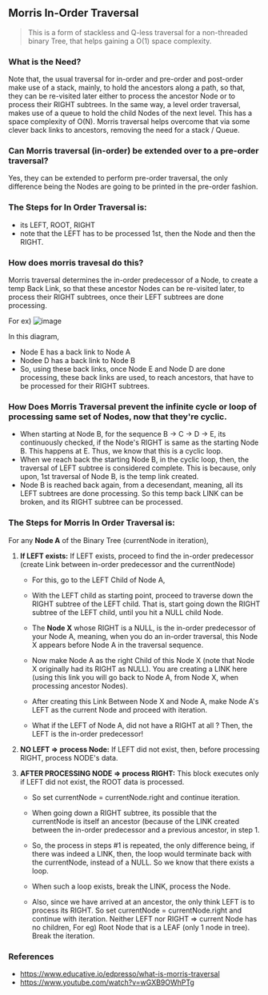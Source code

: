 ## Morris In-Order Traversal

> This is a form of stackless and Q-less traversal for a non-threaded binary Tree, that helps gaining a O(1) space complexity.

### What is the Need?
Note that, the usual traversal for in-order and pre-order and post-order make use of a stack, mainly, to hold the ancestors along a path, so that, they can be re-visited later either to process the ancestor Node or to process their RIGHT subtrees. In the same way, a level order traversal, makes use of a queue to hold the child Nodes of the next level. This has a space complexity of O(N). Morris traversal helps overcome that via some clever back links to ancestors, removing the need for a stack / Queue.

### Can Morris traversal (in-order) be extended over to a pre-order traversal?
Yes, they can be extended to perform pre-order traversal, the only difference being
the Nodes are going to be printed in the pre-order fashion.

### The Steps for In Order Traversal is:
- its LEFT, ROOT, RIGHT
- note that the LEFT has to be processed 1st, then the Node and then the  RIGHT.

### How does morris travesal do this?
Morris traversal determines the in-order predecessor of a Node, to create a temp Back Link, so that these ancestor Nodes can be re-visited later, to process their RIGHT subtrees, once their LEFT subtrees are done processing.

For ex)
![image](https://user-images.githubusercontent.com/5446493/90345721-592cd480-dfe0-11ea-897b-ff4a8fc20b1e.png)

In this diagram, 

- Node E has a back link to Node A
- Nodee D has a back link to Node B
- So, using these back links, once Node E and Node D are done processing, these back links are used, to reach ancestors, that have to be processed for their RIGHT subtrees.

### How Does Morris Traversal prevent the infinite cycle or loop of processing same set of Nodes, now that they're cyclic.
- When starting at Node B, for the sequence B -> C -> D -> E, its continuously checked, if the Node's RIGHT is same as the starting Node B. This happens at E. Thus, we know that this is a cyclic loop.
- When we reach back the starting Node B, in the cyclic loop, then, the traversal of LEFT subtree is considered complete. This is because, only upon, 1st traversal of Node B, is the temp link created.
- Node B is reached back again, from a decesendant, meaning, all its LEFT subtrees are done processing. So this temp back LINK can be broken, and its RIGHT subtree can be processed.

### The Steps for Morris In Order Traversal is:
For any **Node A** of the Binary Tree (currentNode in iteration),

1) **If LEFT exists:**
    If LEFT exists, proceed to find the in-order predecessor (create Link between in-order predecessor and the currentNode)

    - For this, go to the LEFT Child of Node A,

    - With the LEFT child as starting point, proceed to traverse down the RIGHT subtree of the LEFT child. That is, start going down the RIGHT subtree of the LEFT child, until you hit a NULL child Node.

    - The **Node X** whose RIGHT is a NULL, is the in-order predecessor  of your Node A, meaning, when you do an in-order traversal, this Node X appears before Node A in the traversal sequence.

    - Now make Node A as the right Child of this Node X (note that Node X originally had its RIGHT as NULL). You are creating a LINK here (using this link you will go back to Node A, from Node X, when processing ancestor Nodes).

    - After creating this Link Between Node X and Node A, make Node A's LEFT as the current Node and proceed with iteration.

    - What if the LEFT of Node A, did not have a RIGHT at all ?  Then, the LEFT is the in-order predecessor!

2) **NO LEFT => process Node:**
If LEFT did not exist, then, before processing RIGHT, process NODE's data.

3) **AFTER PROCESSING NODE => process RIGHT:**
This block executes only if LEFT did not exist, the ROOT data is processed. 

    - So set currentNode = currentNode.right and continue iteration.

    - When going down a RIGHT subtree, its possible that the currentNode is itself an ancestor (because of the LINK created between the in-order predecessor and a previous ancestor, in step 1.

    - So, the process in steps #1 is repeated, the only difference being, if there was indeed a LINK, then, the loop would terminate back with the currentNode, instead of a NULL. So we know that there exists a loop.

    - When such a loop exists, break the LINK, process the Node.

    - Also, since we have arrived at an ancestor, the only think LEFT is to process its RIGHT. So set currentNode = currentNode.right and continue with iteration. Neither LEFT nor RIGHT => current Node has no children, For eg) Root Node that is a LEAF (only 1 node in tree). Break the iteration.

### References
- https://www.educative.io/edpresso/what-is-morris-traversal
- https://www.youtube.com/watch?v=wGXB9OWhPTg
